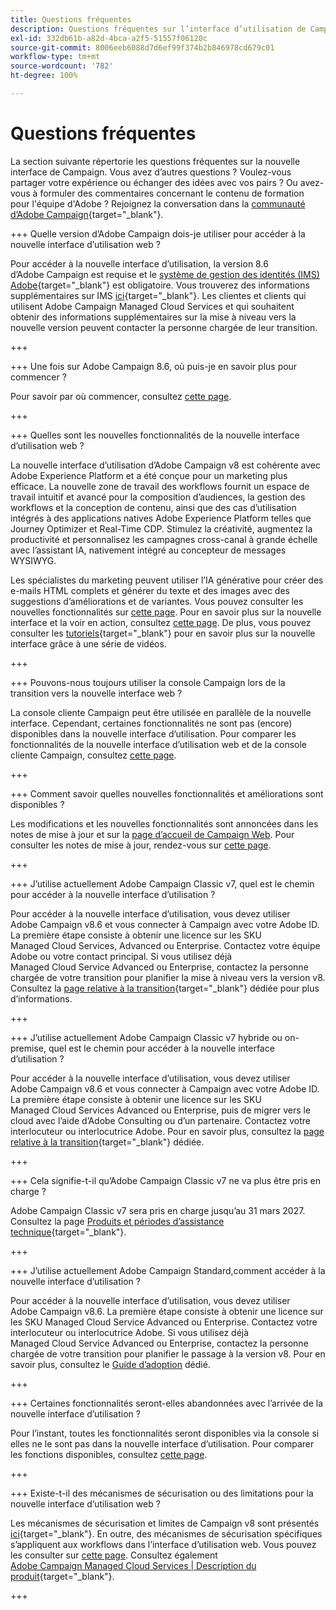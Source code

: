 ```yaml
---
title: Questions fréquentes
description: Questions fréquentes sur l’interface d’utilisation de Campaign Web
exl-id: 332db61b-a82d-4bca-a2f5-51557f06120c
source-git-commit: 8006eeb6088d7d6ef99f374b2b846978cd679c01
workflow-type: tm+mt
source-wordcount: '782'
ht-degree: 100%

---
```


# Questions fréquentes

La section suivante répertorie les questions fréquentes sur la nouvelle interface de Campaign. Vous avez d’autres questions ? Voulez-vous partager votre expérience ou échanger des idées avec vos pairs ? Ou avez-vous à formuler des commentaires concernant le contenu de formation pour l&#39;équipe d&#39;Adobe ? Rejoignez la conversation dans la [communauté d’Adobe Campaign](https://experienceleaguecommunities.adobe.com/t5/adobe-campaign-classic-v7/ct-p/adobe-campaign-classic-community?profile.language=fr){target="_blank"}.

+++ Quelle version d’Adobe Campaign dois-je utiliser pour accéder à la nouvelle interface d’utilisation web ?

Pour accéder à la nouvelle interface d’utilisation, la version 8.6 d’Adobe Campaign est requise et le [système de gestion des identités (IMS) Adobe](https://helpx.adobe.com/fr/enterprise/using/identity.html){target="_blank"} est obligatoire. Vous trouverez des informations supplémentaires sur IMS [ici](https://experienceleague.adobe.com/fr/docs/campaign/technotes-ac/tn-new/migrate-users-to-ims){target="_blank"}. Les clientes et clients qui utilisent Adobe Campaign Managed Cloud Services et qui souhaitent obtenir des informations supplémentaires sur la mise à niveau vers la nouvelle version peuvent contacter la personne chargée de leur transition.

+++

+++ Une fois sur Adobe Campaign 8.6, où puis-je en savoir plus pour commencer ?

Pour savoir par où commencer, consultez [cette page](../get-started/get-started.md).

+++

+++ Quelles sont les nouvelles fonctionnalités de la nouvelle interface d’utilisation web ?

La nouvelle interface d’utilisation d’Adobe Campaign v8 est cohérente avec Adobe Experience Platform et a été conçue pour un marketing plus efficace. La nouvelle zone de travail des workflows fournit un espace de travail intuitif et avancé pour la composition d’audiences, la gestion des workflows et la conception de contenu, ainsi que des cas d’utilisation intégrés à des applications natives Adobe Experience Platform telles que Journey Optimizer et Real-Time CDP. Stimulez la créativité, augmentez la productivité et personnalisez les campagnes cross-canal à grande échelle avec l’assistant IA, nativement intégré au concepteur de messages WYSIWYG.

Les spécialistes du marketing peuvent utiliser l’IA générative pour créer des e-mails HTML complets et générer du texte et des images avec des suggestions d’améliorations et de variantes. Vous pouvez consulter les nouvelles fonctionnalités sur [cette page](../rn/whats-new.md). Pour en savoir plus sur la nouvelle interface et la voir en action, consultez [cette page](../get-started/user-interface.md). De plus, vous pouvez consulter les [tutoriels](https://experienceleague.adobe.com/fr/docs/campaign-web-learn/tutorials/overview){target="_blank"} pour en savoir plus sur la nouvelle interface grâce à une série de vidéos.

+++

+++ Pouvons-nous toujours utiliser la console Campaign lors de la transition vers la nouvelle interface web ?

La console cliente Campaign peut être utilisée en parallèle de la nouvelle interface. Cependant, certaines fonctionnalités ne sont pas (encore) disponibles dans la nouvelle interface d’utilisation. Pour comparer les fonctionnalités de la nouvelle interface d’utilisation web et de la console cliente Campaign, consultez [cette page](../get-started/capability-matrix.md).

+++

+++ Comment savoir quelles nouvelles fonctionnalités et améliorations sont disponibles ?

Les modifications et les nouvelles fonctionnalités sont annoncées dans les notes de mise à jour et sur la [page d’accueil de Campaign Web](../get-started/user-interface.md#user-interface-home). Pour consulter les notes de mise à jour, rendez-vous sur [cette page](../rn/release-notes.md).

+++

+++ J’utilise actuellement Adobe Campaign Classic v7, quel est le chemin pour accéder à la nouvelle interface d’utilisation ?

Pour accéder à la nouvelle interface d’utilisation, vous devez utiliser Adobe Campaign v8.6 et vous connecter à Campaign avec votre Adobe ID. La première étape consiste à obtenir une licence sur les SKU Managed Cloud Services, Advanced ou Enterprise. Contactez votre équipe Adobe ou votre contact principal. Si vous utilisez déjà Managed Cloud Service Advanced ou Enterprise, contactez la personne chargée de votre transition pour planifier la mise à niveau vers la version v8. Consultez la [page relative à la transition](https://experienceleague.adobe.com/fr/docs/campaign/campaign-v8/new/v7-to-v8){target="_blank"} dédiée pour plus d’informations.

+++

+++ J’utilise actuellement Adobe Campaign Classic v7 hybride ou on-premise, quel est le chemin pour accéder à la nouvelle interface d’utilisation ?

Pour accéder à la nouvelle interface d’utilisation, vous devez utiliser Adobe Campaign v8.6 et vous connecter à Campaign avec votre Adobe ID. La première étape consiste à obtenir une licence sur les SKU Managed Cloud Services Advanced ou Enterprise, puis de migrer vers le cloud avec l’aide d’Adobe Consulting ou d’un partenaire. Contactez votre interlocuteur ou interlocutrice Adobe. Pour en savoir plus, consultez la [page relative à la transition](https://experienceleague.adobe.com/fr/docs/campaign/campaign-v8/new/v7-to-v8){target="_blank"} dédiée.

+++

+++ Cela signifie-t-il qu’Adobe Campaign Classic v7 ne va plus être pris en charge ?

Adobe Campaign Classic v7 sera pris en charge jusqu’au 31 mars 2027. Consultez la page [Produits et périodes d’assistance technique](https://helpx.adobe.com/fr/support/programs/eol-matrix.html){target="_blank"}.

+++

+++ J’utilise actuellement Adobe Campaign Standard,comment accéder à la nouvelle interface d’utilisation ?

Pour accéder à la nouvelle interface d’utilisation, vous devez utiliser Adobe Campaign v8.6. La première étape consiste à obtenir une licence sur les SKU Managed Cloud Service Advanced ou Enterprise. Contactez votre interlocuteur ou interlocutrice Adobe. Si vous utilisez déjà Managed Cloud Service Advanced ou Enterprise, contactez la personne chargée de votre transition pour planifier le passage à la version v8. Pour en savoir plus, consultez le [Guide d’adoption](../../adoption/home.md) dédié.

+++

+++ Certaines fonctionnalités seront-elles abandonnées avec l’arrivée de la nouvelle interface d’utilisation ?

Pour l’instant, toutes les fonctionnalités seront disponibles via la console si elles ne le sont pas dans la nouvelle interface d’utilisation. Pour comparer les fonctions disponibles, consultez [cette page](../get-started/capability-matrix.md).

+++

+++ Existe-t-il des mécanismes de sécurisation ou des limitations pour la nouvelle interface d’utilisation web ?

Les mécanismes de sécurisation et limites de Campaign v8 sont présentés [ici](https://experienceleague.adobe.com/fr/docs/campaign/campaign-v8/releases/ac-guardrails){target="_blank"}. En outre, des mécanismes de sécurisation spécifiques s’appliquent aux workflows dans l’interface d’utilisation web. Vous pouvez les consulter sur [cette page](../get-started/guardrails.md). Consultez également [Adobe Campaign Managed Cloud Services | Description du produit](https://helpx.adobe.com/fr/legal/product-descriptions/adobe-campaign-managed-cloud-services.html){target="_blank"}.

+++
